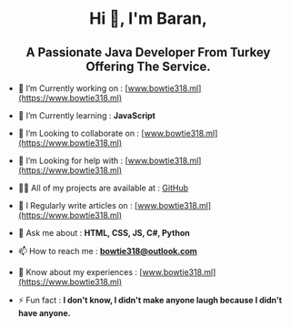 <h1 align="center">Hi 👋, I'm Baran,</h1>

<h2 align="center">A Passionate Java Developer From Turkey Offering The Service.</h2>

- 🔭 I’m Currently working on : [www.bowtie318.ml](https://www.bowtie318.ml)

- 🌱 I’m Currently learning : **JavaScript**

- 👯 I’m Looking to collaborate on : [www.bowtie318.ml](https://www.bowtie318.ml)

- 🤝 I’m Looking for help with : [www.bowtie318.ml](https://www.bowtie318.ml)

- 👨‍💻 All of my projects are available at : [GitHub](https://github.com/bowtie318)

- 📝 I Regularly write articles on : [www.bowtie318.ml](https://www.bowtie318.ml)

- 💬 Ask me about : **HTML, CSS, JS, C#, Python**

- 📫 How to reach me : **bowtie318@outlook.com**

- 📄 Know about my experiences : [www.bowtie318.ml](https://www.bowtie318.ml)

- ⚡ Fun fact : **I don't know, I didn't make anyone laugh because I didn't have anyone.**
